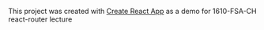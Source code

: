 This project was created with [Create React App](https://github.com/facebookincubator/create-react-app) as a demo for 1610-FSA-CH react-router lecture
